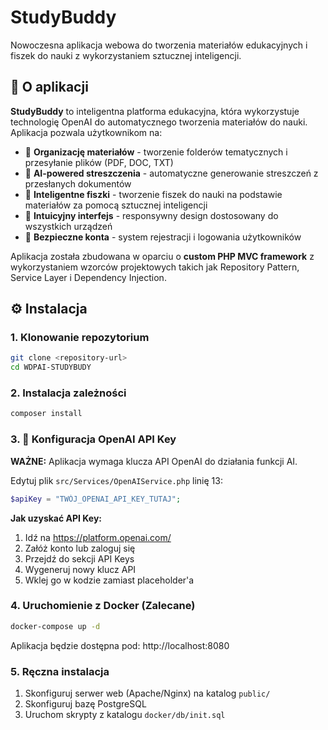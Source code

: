 # StudyBuddy

Nowoczesna aplikacja webowa do tworzenia materiałów edukacyjnych i fiszek do nauki z wykorzystaniem sztucznej inteligencji.

## 📖 O aplikacji

**StudyBuddy** to inteligentna platforma edukacyjna, która wykorzystuje technologię OpenAI do automatycznego tworzenia materiałów do nauki. Aplikacja pozwala użytkownikom na:

- 📁 **Organizację materiałów** - tworzenie folderów tematycznych i przesyłanie plików (PDF, DOC, TXT)
- 🤖 **AI-powered streszczenia** - automatyczne generowanie streszczeń z przesłanych dokumentów  
- 🎯 **Inteligentne fiszki** - tworzenie fiszek do nauki na podstawie materiałów za pomocą sztucznej inteligencji
- 📱 **Intuicyjny interfejs** - responsywny design dostosowany do wszystkich urządzeń
- 🔐 **Bezpieczne konta** - system rejestracji i logowania użytkowników

Aplikacja została zbudowana w oparciu o **custom PHP MVC framework** z wykorzystaniem wzorców projektowych takich jak Repository Pattern, Service Layer i Dependency Injection.


## ⚙️ Instalacja

### 1. Klonowanie repozytorium
```bash
git clone <repository-url>
cd WDPAI-STUDYBUDY
```

### 2. Instalacja zależności
```bash
composer install
```

### 3. 🔑 Konfiguracja OpenAI API Key
**WAŻNE:** Aplikacja wymaga klucza API OpenAI do działania funkcji AI.

Edytuj plik `src/Services/OpenAIService.php` linię 13:
```php
$apiKey = "TWÓJ_OPENAI_API_KEY_TUTAJ";
```

**Jak uzyskać API Key:**
1. Idź na https://platform.openai.com/
2. Załóż konto lub zaloguj się
3. Przejdź do sekcji API Keys
4. Wygeneruj nowy klucz API
5. Wklej go w kodzie zamiast placeholder'a

### 4. Uruchomienie z Docker (Zalecane)
```bash
docker-compose up -d
```
Aplikacja będzie dostępna pod: http://localhost:8080

### 5. Ręczna instalacja
1. Skonfiguruj serwer web (Apache/Nginx) na katalog `public/`
2. Skonfiguruj bazę PostgreSQL
3. Uruchom skrypty z katalogu `docker/db/init.sql`



